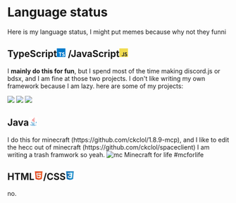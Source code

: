 <h1>Language status</h1>
Here is my language status, I might put memes because why not they funni
<h2>TypeScript<img src="https://raw.githubusercontent.com/devicons/devicon/master/icons/typescript/typescript-original.svg" alt="typescript" width="20" height="20"/> /JavaScript<img src="https://raw.githubusercontent.com/devicons/devicon/master/icons/javascript/javascript-original.svg" alt="javascript" width="20" height="20"/> </h2> 
I <b>mainly do this for fun</b>, but I spend most of the time making discord.js or bdsx, and I am fine at those two projects. I don't like writing my own framework because I am lazy.
here are some of my projects:

<a herf="https://www.npmjs.com/package/@bdsx/economy" target="_blank"><img src="https://img.shields.io/npm/dt/@bdsx/economy?label=npm&style=plastic"></a>
<a herf="https://www.npmjs.com/package/@bdsx/customitems" target="_blank"><img src="https://img.shields.io/npm/dt/@bdsx/customitems?label=npm&style=plastic"></a>
<a herf="https://www.npmjs.com/package/@bdsx/ckclib" target="_blank"><img src="https://img.shields.io/npm/dt/@bdsx/ckclib?label=npm&style=plastic"></a>

<h2>Java<img src="https://raw.githubusercontent.com/devicons/devicon/master/icons/java/java-original.svg" alt="java" width="20" height="20"/></h2>
I do this for minecraft (https://github.com/ckclol/1.8.9-mcp), and I like to edit the hecc out of minecraft (https://github.com/ckclol/spaceclient)
I am writing a trash framwork so yeah.

<img src="https://preview.redd.it/avjal33hpqo61.png?width=512&format=png&auto=webp&s=b652d83347448df74c8ba61c17b322e686ee32a4" alt="mc" width="20" height="20"/>
Minecraft for life #mcforlife

<h2>HTML<img src="https://github.com/devicons/devicon/blob/master/icons/html5/html5-original.svg" alt="HTML" width="20" height="20" />/CSS<img src="https://github.com/devicons/devicon/blob/master/icons/css3/css3-original.svg" alt="CSS" width="20" height="20"/></h2>
no.
